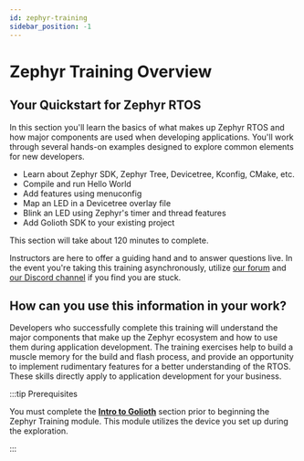 ```yaml
---
id: zephyr-training
sidebar_position: -1
---
```


# Zephyr Training Overview

## Your Quickstart for Zephyr RTOS

In this section you'll learn the basics of what makes up Zephyr RTOS and how
major components are used when developing applications. You'll work through
several hands-on examples designed to explore common elements for new developers.

* Learn about Zephyr SDK, Zephyr Tree, Devicetree, Kconfig, CMake, etc.
* Compile and run Hello World
* Add features using menuconfig
* Map an LED in a Devicetree overlay file
* Blink an LED using Zephyr's timer and thread features
* Add Golioth SDK to your existing project

This section will take about 120 minutes to complete.

Instructors are here to offer a guiding hand and to answer questions live. In
the event you're taking this training asynchronously, utilize [our
forum](https://forum.golioth.io) and [our Discord
channel](https://golioth.io/discord) if you find you are stuck.

## How can you use this information in your work?

Developers who successfully complete this training will understand the major
components that make up the Zephyr ecosystem and how to use them during
application development. The training exercises help to build a muscle memory
for the build and flash process, and provide an opportunity to implement
rudimentary features for a better understanding of the RTOS. These skills
directly apply to application development for your business.

:::tip Prerequisites

You must complete the [**Intro to Golioth**](/golioth-exploration) section
prior to beginning the Zephyr Training module. This module utilizes the device
you set up during the exploration.

:::

